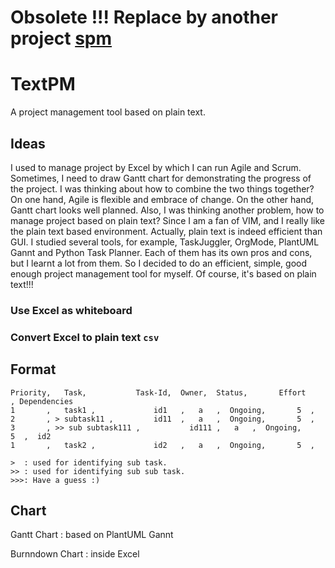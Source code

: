 # Obsolete !!! Replace by another project [spm](https://github.com/abiaog/spm)

# TextPM
A project management tool based on plain text.

## Ideas
I used to manage project by Excel by which I can run Agile and Scrum.
Sometimes, I need to draw Gantt chart for demonstrating the progress of the project.
I was thinking about how to combine the two things together?
On one hand, Agile is flexible and embrace of change. On the other hand, Gantt chart looks well planned.
Also, I was thinking another problem, how to manage project based on plain text?
Since I am a fan of VIM, and I really like the plain text based environment.
Actually, plain text is indeed efficient than GUI.
I studied several tools, for example, TaskJuggler, OrgMode, PlantUML Gannt and Python Task Planner.
Each of them has its own pros and cons, but I learnt a lot from them.
So I decided to do an efficient, simple, good enough project management tool for myself.
Of course, it's based on plain text!!!

### Use Excel as whiteboard
### Convert Excel to plain text `csv`


## Format

```
Priority,  	Task,  			Task-Id,  Owner,  Status,   	Effort     , Dependencies
1       ,   task1 ,		        id1   ,	  a   ,  Ongoing,		5  ,   
2       , > subtask11 ,			id11  ,	  a   ,  Ongoing,		5  ,  
3       , >> sub subtask111 ,	        id111 ,	  a   ,  Ongoing,		5  ,  id2
1       ,   task2 ,		        id2   ,	  a   ,  Ongoing,		5  ,   

>  : used for identifying sub task.
>> : used for identifying sub sub task.
>>>: Have a guess :)
```

## Chart

Gantt Chart 	: based on PlantUML Gannt

Burnndown Chart : inside Excel




